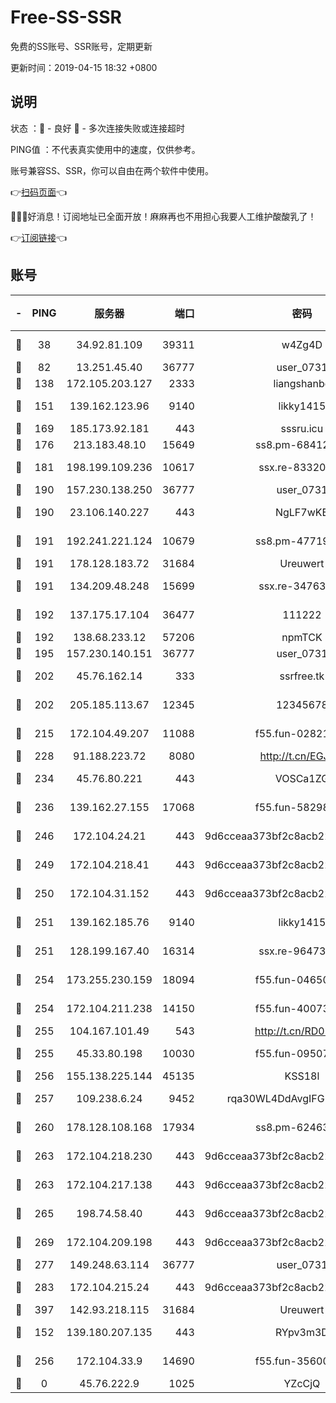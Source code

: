 # Free-SS-SSR

免费的SS账号、SSR账号，定期更新

更新时间：2019-04-15 18:32 +0800

## 说明

状态     ：🙂 - 良好 🙁 - 多次连接失败或连接超时

PING值   ：不代表真实使用中的速度，仅供参考。

账号兼容SS、SSR，你可以自由在两个软件中使用。

👉[扫码页面](https://liesauer.github.io/Free-SS-SSR/)👈

🎉🎉🎉好消息！订阅地址已全面开放！麻麻再也不用担心我要人工维护酸酸乳了！

👉[订阅链接](https://www.liesauer.net/yogurt/subscribe?ACCESS_TOKEN=DAYxR3mMaZAsaqUb)👈

## 账号

|-|PING|服务器|端口|密码|加密方式|区域|
|:----:|:----:|:-----:|-----:|:----:|:----:|:----:|
|🙂|38|34.92.81.109|39311|w4Zg4D|chacha20-ietf|US|
|🙂|82|13.251.45.40|36777|user_0731|chacha20|SG|
|🙂|138|172.105.203.127|2333|liangshanbo|chacha20|JP|
|🙂|151|139.162.123.96|9140|likky1415|aes-256-cfb|JP|
|🙂|169|185.173.92.181|443|sssru.icu|rc4-md5|RU|
|🙂|176|213.183.48.10|15649|ss8.pm-68412526|rc4-md5|RU|
|🙂|181|198.199.109.236|10617|ssx.re-83320233|aes-256-cfb|US|
|🙂|190|157.230.138.250|36777|user_0731|chacha20|US|
|🙂|190|23.106.140.227|443|NgLF7wKB|aes-256-cfb|US|
|🙂|191|192.241.221.124|10679|ss8.pm-47719992|aes-256-cfb|US|
|🙂|191|178.128.183.72|31684|Ureuwert|chacha20|US|
|🙂|191|134.209.48.248|15699|ssx.re-34763141|aes-256-cfb|US|
|🙂|192|137.175.17.104|36477|111222|aes-256-cfb|US|
|🙂|192|138.68.233.12|57206|npmTCK|rc4-md5|US|
|🙂|195|157.230.140.151|36777|user_0731|chacha20|US|
|🙂|202|45.76.162.14|333|ssrfree.tk|aes-256-cfb|SG|
|🙂|202|205.185.113.67|12345|12345678|aes-256-cfb|US|
|🙂|215|172.104.49.207|11088|f55.fun-02821089|aes-256-cfb|SG|
|🙂|228|91.188.223.72|8080|http://t.cn/EGJIyrl|rc4-md5|RU|
|🙂|234|45.76.80.221|443|VOSCa1ZG|aes-256-cfb|DE|
|🙂|236|139.162.27.155|17068|f55.fun-58298505|aes-256-cfb|SG|
|🙂|246|172.104.24.21|443|9d6cceaa373bf2c8acb22e60b6a58be6|aes-256-cfb|US|
|🙂|249|172.104.218.41|443|9d6cceaa373bf2c8acb22e60b6a58be6|aes-256-cfb|US|
|🙂|250|172.104.31.152|443|9d6cceaa373bf2c8acb22e60b6a58be6|aes-256-cfb|US|
|🙂|251|139.162.185.76|9140|likky1415|aes-256-cfb|DE|
|🙂|251|128.199.167.40|16314|ssx.re-96473928|aes-256-cfb|SG|
|🙂|254|173.255.230.159|18094|f55.fun-04650736|aes-256-cfb|US|
|🙂|254|172.104.211.238|14150|f55.fun-40073932|aes-256-cfb|US|
|🙂|255|104.167.101.49|543|http://t.cn/RD0D7sx|rc4-md5|CA|
|🙂|255|45.33.80.198|10030|f55.fun-09507611|aes-256-cfb|US|
|🙂|256|155.138.225.144|45135|KSS18l|rc4-md5|US|
|🙂|257|109.238.6.24|9452|rqa30WL4DdAvgIFG6Fs3znzTa|aes-256-cfb|FR|
|🙂|260|178.128.108.168|17934|ss8.pm-62463695|aes-256-cfb|SG|
|🙂|263|172.104.218.230|443|9d6cceaa373bf2c8acb22e60b6a58be6|aes-256-cfb|US|
|🙂|263|172.104.217.138|443|9d6cceaa373bf2c8acb22e60b6a58be6|aes-256-cfb|US|
|🙂|265|198.74.58.40|443|9d6cceaa373bf2c8acb22e60b6a58be6|aes-256-cfb|US|
|🙂|269|172.104.209.198|443|9d6cceaa373bf2c8acb22e60b6a58be6|aes-256-cfb|US|
|🙂|277|149.248.63.114|36777|user_0731|chacha20|CA|
|🙂|283|172.104.215.24|443|9d6cceaa373bf2c8acb22e60b6a58be6|aes-256-cfb|US|
|🙂|397|142.93.218.115|31684|Ureuwert|chacha20|IN|
|🙁|152|139.180.207.135|443|RYpv3m3D|aes-256-cfb|JP|
|🙁|256|172.104.33.9|14690|f55.fun-35600745|aes-256-cfb|SG|
|🙁|0|45.76.222.9|1025|YZcCjQ|rc4-md5|JP|
